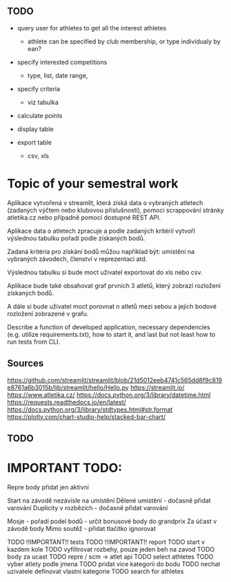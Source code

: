 ## TODO

- query user for athletes to get all the interest athletes
    - athlete can be specified by club membership, or type individualy by ean?

- specify interested competitions
    - type, list, date range, 

- specify criteria
    - viz tabulka

- calculate points

- display table

- export table
    - csv, xls









# Topic of your semestral work


Aplikace vytvořená v streamlit, která získá data o vybraných atletech (zadaných výčtem nebo klubovou příslušností), pomocí scrappování stránky atletika.cz nebo případně pomocí dostupné REST API.

Aplikace data o atletech zpracuje a podle zadaných kritérií vytvoří výslednou tabulku pořadí podle získaných bodů.

Zadaná kritéria pro získání bodů můžou například být: umístění na vybraných závodech, členství v reprezentaci atd.

Výslednou tabulku si bude moct uživatel exportovat do xls nebo csv.

Aplikace bude také obsahovat graf prvních 3 atletů, který zobrazí rozložení získaných bodů.

A dále si bude uživatel moct porovnat n atletů mezi sebou a jejich bodové rozložení zobrazené v grafu.


Describe a function of developed application, necessary dependencies (e.g. utilize requirements.txt), how to start it, and last but not least how to run tests from CLI.



## Sources

https://github.com/streamlit/streamlit/blob/21d5012eeb4741c565dd8f9c819e8761a6b3015b/lib/streamlit/hello/Hello.py
https://streamlit.io/
https://www.atletika.cz/
https://docs.python.org/3/library/datetime.html
https://requests.readthedocs.io/en/latest/
https://docs.python.org/3/library/stdtypes.html#str.format
https://plotly.com/chart-studio-help/stacked-bar-chart/

## TODO

# IMPORTANT TODO: 
Repre body přidat jen aktivní

Start na závodě nezávisle na umístění
Dělené umístění - dočasně přidat varování
Duplicity v rozbězích - dočasně přidat varování

Mosje - pořadí podel bodů - určit bonusové body do grandprix
Za účast v závodě body
Mimo soutěž - přidat tlačítko ignorovat

TODO !!IMPORTANT!! tests
TODO !!IMPORTANT!! report
TODO start v kazdem kole
TODO vyfiltrovat rozbehy, pouze jeden beh na zavod
TODO body za ucast
TODO repre / scm -> atlet api
TODO select athletes
TODO vyber atlety podle jmena
TODO pridat vice kategorii do bodu
TODO nechat uzivatele definovat vlastni kategorie
TODO search for athletes
